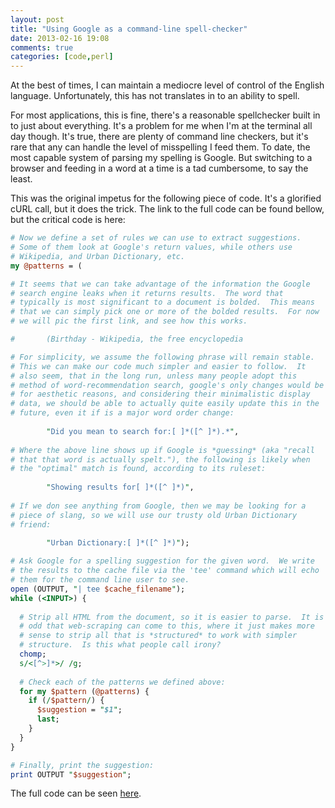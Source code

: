```yaml
---
layout: post
title: "Using Google as a command-line spell-checker"
date: 2013-02-16 19:08
comments: true
categories: [code,perl]
---
```



At the best of times, I can maintain a mediocre level of control of
the English language.  Unfortunately, this has not translates in to an
ability to spell.

For most applications, this is fine, there's a reasonable spellchecker
built in to just about everything.  It's a problem for me when I'm at
the terminal all day though.  It's true, there are plenty of command
line checkers, but it's rare that any can handle the level of
misspelling I feed them.  To date, the most capable system of parsing
my spelling is Google.  But switching to a browser and feeding in a
word at a time is a tad cumbersome, to say the least.

This was the original impetus for the following piece of code.  It's a
glorified cURL call, but it does the trick.  The link to the full code
can be found bellow, but the critical code is here:

``` perl
# Now we define a set of rules we can use to extract suggestions.
# Some of them look at Google's return values, while others use
# Wikipedia, and Urban Dictionary, etc.
my @patterns = (

# It seems that we can take advantage of the information the Google
# search engine leaks when it returns results.  The word that
# typically is most significant to a document is bolded.  This means
# that we can simply pick one or more of the bolded results.  For now
# we will pic the first link, and see how this works.

#		(Birthday - Wikipedia, the free encyclopedia

# For simplicity, we assume the following phrase will remain stable.
# This we can make our code much simpler and easier to follow.  It
# also seem, that in the long run, unless many people adopt this
# method of word-recommendation search, google's only changes would be
# for aesthetic reasons, and considering their minimalistic display
# data, we should be able to actually quite easily update this in the
# future, even it if is a major word order change:
		
		"Did you mean to search for:[ ]*([^ ]*).*",
		
# Where the above line shows up if Google is *guessing* (aka "recall
# that that word is actually spelt."), the following is likely when
# the "optimal" match is found, according to its ruleset:
		
		"Showing results for[ ]*([^ ]*)",
		
# If we don see anything from Google, then we may be looking for a
# piece of slang, so we will use our trusty old Urban Dictionary
# friend:
		
		"Urban Dictionary:[ ]*([^ ]*)");

# Ask Google for a spelling suggestion for the given word.  We write
# the results to the cache file via the 'tee' command which will echo
# them for the command line user to see.
open (OUTPUT, "| tee $cache_filename");
while (<INPUT>) {
  
  # Strip all HTML from the document, so it is easier to parse.  It is
  # odd that web-scraping can come to this, where it just makes more
  # sense to strip all that is *structured* to work with simpler
  # structure.  Is this what people call irony?
  chomp;
  s/<[^>]*>/ /g;
  
  # Check each of the patterns we defined above:
  for my $pattern (@patterns) {
    if (/$pattern/) {
      $suggestion = "$1";
      last;
    }
  }
}

# Finally, print the suggestion: 
print OUTPUT "$suggestion";
```

The full code can be seen
[here](https://raw.github.com/versionzero/dotfiles/master/local/bin/google-suggest).
